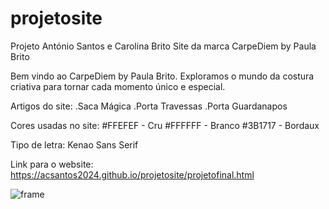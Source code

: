 # projetosite
Projeto António Santos e Carolina Brito
Site da marca CarpeDiem by Paula Brito

Bem vindo ao CarpeDiem by Paula Brito.
Exploramos o mundo da costura criativa para tornar cada momento único e especial.

Artigos do site:
.Saca Mágica
.Porta Travessas
.Porta Guardanapos

Cores usadas no site:
#FFEFEF - Cru
#FFFFFF - Branco
#3B1717 - Bordaux

Tipo de letra: Kenao Sans Serif

Link para o website: https://acsantos2024.github.io/projetosite/projetofinal.html


![frame](https://github.com/ACSantos2024/projetosite/assets/163567418/75ae48b8-afa1-4b1a-a8ef-82f15e5891aa)
